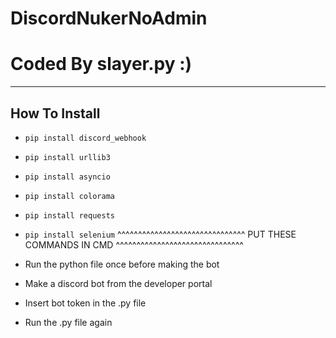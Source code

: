 # DiscordNukerNoAdmin
# Coded By slayer.py :)

-----------------------------
How To Install
-----------------------------
- `pip install discord_webhook`
- `pip install urllib3`
- `pip install asyncio`
- `pip install colorama`
- `pip install requests`
- `pip install selenium`
^^^^^^^^^^^^^^^^^^^^^^^^^^^^^^^
  PUT THESE COMMANDS IN CMD
^^^^^^^^^^^^^^^^^^^^^^^^^^^^^^^  

- Run the python file once before making the bot
- Make a discord bot from the developer portal
- Insert bot token in the .py file
- Run the .py file again
